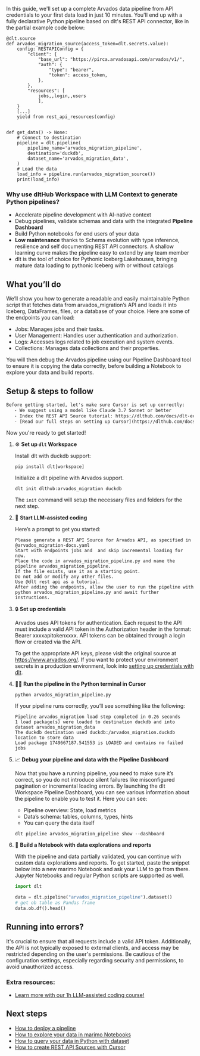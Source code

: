 In this guide, we'll set up a complete Arvados data pipeline from API credentials to your first data load in just 10 minutes. You'll end up with a fully declarative Python pipeline based on dlt's REST API connector, like in the partial example code below:

```python-outcome
@dlt.source
def arvados_migration_source(access_token=dlt.secrets.value):
    config: RESTAPIConfig = {
        "client": {
            "base_url": "https://pirca.arvadosapi.com/arvados/v1/",
            "auth": {
                "type": "bearer",
                "token": access_token,
            },
        },
        "resources": [
            jobs,,login,,users
            ],
    }
    [...]
    yield from rest_api_resources(config)


def get_data() -> None:
    # Connect to destination
    pipeline = dlt.pipeline(
        pipeline_name='arvados_migration_pipeline',
        destination='duckdb',
        dataset_name='arvados_migration_data', 
    )
    # Load the data
    load_info = pipeline.run(arvados_migration_source())
    print(load_info) 
```

### Why use dltHub Workspace with LLM Context to generate Python pipelines?

- Accelerate pipeline development with AI-native context
- Debug pipelines, validate schemas and data with the integrated **Pipeline Dashboard**
- Build Python notebooks for end users of your data
- **Low maintenance** thanks to Schema evolution with type inference, resilience and self documenting REST API connectors. A shallow learning curve makes the pipeline easy to extend by any team member
- dlt is the tool of choice for Pythonic Iceberg Lakehouses, bringing mature data loading to pythonic Iceberg with or without catalogs

## What you’ll do

We’ll show you how to generate a readable and easily maintainable Python script that fetches data from arvados_migration’s API and loads it into Iceberg, DataFrames, files, or a database of your choice. Here are some of the endpoints you can load:

- Jobs: Manages jobs and their tasks.
- User Management: Handles user authentication and authorization.
- Logs: Accesses logs related to job execution and system events.
- Collections: Manages data collections and their properties.

You will then debug the Arvados pipeline using our Pipeline Dashboard tool to ensure it is copying the data correctly, before building a Notebook to explore your data and build reports.

## Setup & steps to follow

```default
Before getting started, let's make sure Cursor is set up correctly:
   - We suggest using a model like Claude 3.7 Sonnet or better
   - Index the REST API Source tutorial: https://dlthub.com/docs/dlt-ecosystem/verified-sources/rest_api/ and add it to context as **@dlt rest api**
   - [Read our full steps on setting up Cursor](https://dlthub.com/docs/dlt-ecosystem/llm-tooling/cursor-restapi#23-configuring-cursor-with-documentation)
```

Now you're ready to get started!

1. ⚙️ **Set up `dlt` Workspace**
    
    Install dlt with duckdb support:
    ```shell
    pip install dlt[workspace]
    ```

    Initialize a dlt pipeline with Arvados support.
    ```shell
    dlt init dlthub:arvados_migration duckdb
    ```

    The `init` command will setup the necessary files and folders for the next step.
    
2. 🤠 **Start LLM-assisted coding**
    
    Here’s a prompt to get you started:
    
    ```prompt
    Please generate a REST API Source for Arvados API, as specified in @arvados_migration-docs.yaml 
    Start with endpoints jobs and  and skip incremental loading for now. 
    Place the code in arvados_migration_pipeline.py and name the pipeline arvados_migration_pipeline. 
    If the file exists, use it as a starting point. 
    Do not add or modify any other files. 
    Use @dlt rest api as a tutorial. 
    After adding the endpoints, allow the user to run the pipeline with python arvados_migration_pipeline.py and await further instructions.
    ```

    
3. 🔒 **Set up credentials** 
    
    Arvados uses API tokens for authentication. Each request to the API must include a valid API token in the Authorization header in the format: Bearer xxxxapitokenxxxx. API tokens can be obtained through a login flow or created via the API.
    
    To get the appropriate API keys, please visit the original source at https://www.arvados.org/.
    If you want to protect your environment secrets in a production environment, look into [setting up credentials with dlt](https://dlthub.com/docs/walkthroughs/add_credentials).
    
4. 🏃‍♀️ **Run the pipeline in the Python terminal in Cursor**
    
    ```shell
    python arvados_migration_pipeline.py
    ```
    
    If your pipeline runs correctly, you’ll see something like the following:
    
    ```shell
    Pipeline arvados_migration load step completed in 0.26 seconds
    1 load package(s) were loaded to destination duckdb and into dataset arvados_migration_data
    The duckdb destination used duckdb:/arvados_migration.duckdb location to store data
    Load package 1749667187.541553 is LOADED and contains no failed jobs
    ```
    
5. 📈 **Debug your pipeline and data with the Pipeline Dashboard**

    Now that you have a running pipeline, you need to make sure it’s correct, so you do not introduce silent failures like misconfigured pagination or incremental loading errors. By launching the dlt Workspace Pipeline Dashboard, you can see various information about the pipeline to enable you to test it. Here you can see:
    - Pipeline overview: State, load metrics
    - Data’s schema: tables, columns, types, hints
    - You can query the data itself
    
    ```shell
    dlt pipeline arvados_migration_pipeline show --dashboard
    ```
    
6. 🐍 **Build a Notebook with data explorations and reports**

    With the pipeline and data partially validated, you can continue with custom data explorations and reports. To get started, paste the snippet below into a new marimo Notebook and ask your LLM to go from there. Jupyter Notebooks and regular Python scripts are supported as well.

    
    ```python
    import dlt

   data = dlt.pipeline("arvados_migration_pipeline").dataset()
   # get ob table as Pandas frame
   data.ob.df().head()
    ```

## Running into errors?

It's crucial to ensure that all requests include a valid API token. Additionally, the API is not typically exposed to external clients, and access may be restricted depending on the user's permissions. Be cautious of the configuration settings, especially regarding security and permissions, to avoid unauthorized access.

### Extra resources:

- [Learn more with our 1h LLM-assisted coding course!](https://www.youtube.com/watch?v=GGid70rnJuM)

## Next steps

- [How to deploy a pipeline](https://dlthub.com/docs/walkthroughs/deploy-a-pipeline)
- [How to explore your data in marimo Notebooks](https://dlthub.com/docs/general-usage/dataset-access/marimo)
- [How to query your data in Python with dataset](https://dlthub.com/docs/general-usage/dataset-access/dataset)
- [How to create REST API Sources with Cursor](https://dlthub.com/docs/dlt-ecosystem/llm-tooling/cursor-restapi)
